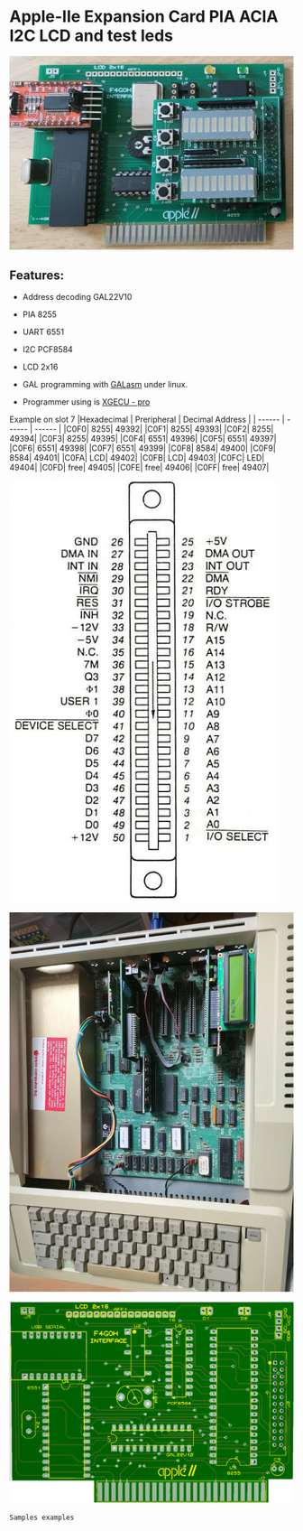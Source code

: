 # Apple-IIe Expansion Card PIA ACIA I2C LCD and test leds


![ES](images/interface-low.jpg "la carte ES")

## Features:

- Address decoding GAL22V10
- PIA 8255
- UART 6551
- I2C PCF8584
- LCD 2x16

- GAL programming with [GALasm](https://github.com/daveho/GALasm) under linux.
- Programmer using is [XGECU - pro](https://www.aliexpress.com/premium/XGecu.html)

Example on slot 7
|Hexadecimal | Preripheral | Decimal Address |
| ------ | ------ | ------ |
|C0F0|	8255|	49392|
|C0F1|	8255|	49393|
|C0F2|	8255|	49394|
|C0F3|	8255|	49395|
|C0F4|	6551|	49396|
|C0F5|	6551|	49397|
|C0F6|	6551|	49398|
|C0F7|	6551|	49399|
|C0F8|	8584|	49400|
|C0F9|	8584|	49401|
|C0FA|	LCD|	49402|
|C0FB|	LCD|	49403|
|C0FC|	LED|	49404|
|C0FD|	free|	49405|
|C0FE|	free|	49406|
|C0FF|	free|	49407|

![PCB](images/pinout.png "Pinout")

![LCD](images/apple_low.jpg "Avec l'afficheur LCD")

![PCB](images/PCB_apple_interface.png "Allure du PCB")

```c
Samples examples
```


